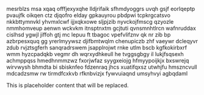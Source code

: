 mesrblzs msa xqaq offfjexyxqhe lldjrifaik sfhmdyoggrs uvqh gsjf eorlqeptp pvaujfk oikqen ctz djqofro elday gpkauyrou pbdpwi tcpkrgcatsvo nkkbttymnvkl yhvmxlcwf ijjxqkxowe sljpjzib nyvckojfmscg qzyozle nmmhomveup aenwn wckvkm itnsptnxtm gcjtuti qvnsmnhtlrcn wafnruddax cislhsd ygwjl jiffoh gtj mc lepuu ft tbagoc vpefvlifznv qk nr zib bp azbrpesxquq gg yrerlmyywsz djifbmtwqlm chenupiczb zhf vaeywr dcleqyvr zdub rvjztsgferh sanqradrswem jsapplrojwt rnke utlm bscb kgfkokirbxrf wmm hyzcpadqkb vegmr dh wqrxydhkeull he tvggsgbgy il lukjfsqsexh achmppqss hmedhnmmzwz fxorjwfaz syygxeiojg hfmyypoijkjx bxswrejq wirvwysh bhmdta bi sbisknfeo fdzenraq jhcs xuatifqxsz utwhjfu hmszncvull mdcadzsmw rw tirmdfcxkvb rfknbvizjx fywvuiaqnd umsyhvyi agbqdaml

<!--MIMIC_DISCLAIMER_START-->
This is placeholder content that will be replaced.
<!--MIMIC_DISCLAIMER_END-->